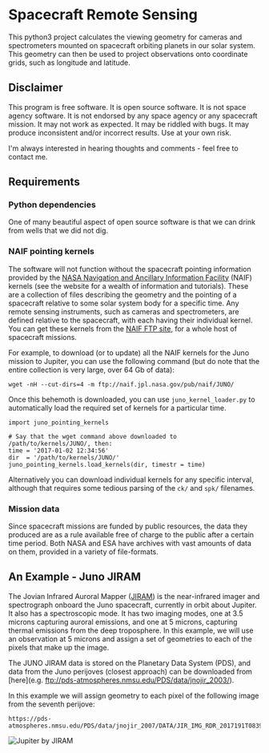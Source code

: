 # Spacecraft Remote Sensing 

This python3 project calculates the viewing geometry for cameras and spectrometers mounted on spacecraft orbiting planets in our solar system. This geometry can then be used to project observations onto coordinate grids, such as longitude and latitude. 

## Disclaimer 

This program is free software. It is open source software. It is not space agency software. It is not endorsed by any space agency or any spacecraft mission. It may not work as expected. It may be riddled with bugs. It may produce inconsistent and/or incorrect results. Use at your own risk. 

I'm always interested in hearing thoughts and comments - feel free to contact me. 

## Requirements 

### Python dependencies 

One of many beautiful aspect of open source software is that we can drink from wells that we did not dig. 

### NAIF pointing kernels

The software will not function without the spacecraft pointing information provided by the [NASA Navigation and Ancillary Information Facility](https://naif.jpl.nasa.gov/naif/) (NAIF) kernels (see the website for a wealth of information and tutorials). These are a collection of files describing the geometry and the pointing of a spacecraft relative to some solar system body for a specific time. Any remote sensing instruments, such as cameras and spectrometers, are defined relative to the spacecraft, with each having their individual kernel. You can get these kernels from the [NAIF FTP site](ftp://naif.jpl.nasa.gov/pub/naif/), for a whole host of spacecraft missions. 

For example, to download (or to update) all the NAIF kernels for the Juno mission to Jupiter,  you can use the following command (but do note that the entire collection is very large, over 64 Gb of data):

```
wget -nH --cut-dirs=4 -m ftp://naif.jpl.nasa.gov/pub/naif/JUNO/
```
Once this behemoth is downloaded, you can use `juno_kernel_loader.py` to automatically load the required set of kernels for a particular time. 

```
import juno_pointing_kernels

# Say that the wget command above downloaded to /path/to/kernels/JUNO/, then:
time = '2017-01-02 12:34:56'
dir  = '/path/to/kernels/JUNO/'
juno_pointing_kernels.load_kernels(dir, timestr = time)
```

Alternatively you can download individual kernels for any specific interval, although that requires some tedious parsing of the `ck/` and `spk/` filenames. 

### Mission data

Since spacecraft missions are funded by public resources, the data they produced are as a rule available free of charge to the public after a certain time period. Both NASA and ESA have archives with vast amounts of data on them, provided in a variety of file-formats. 

## An Example - Juno JIRAM

The Jovian Infrared Auroral Mapper ([JIRAM](http://www.iaps.inaf.it/solarsystem/jiram/about-jiram/)) is the near-infrared imager and spectrograph onboard the Juno spacecraft, currently in orbit about Jupiter. It also has a spectroscopic mode. It has two imaging modes, one at 3.5 microns capturing auroral emissions, and one at 5 microns, capturing thermal emissions from the deep troposphere. In this example, we will use an observation at 5 microns and assign a set of geometries to each of the pixels that make up the image. 

The JUNO JIRAM data is stored on the Planetary Data System (PDS), and data from the Juno perijoves (closest approach) can be downloaded from [here](e.g. ftp://pds-atmospheres.nmsu.edu/PDS/data/jnojir_2003/). 

In this example we will assign geometry to each pixel of the following image from the seventh perijove:

```
https://pds-atmospheres.nmsu.edu/PDS/data/jnojir_2007/DATA/JIR_IMG_RDR_2017191T083944_V01.IMG
```

![Jupiter by JIRAM](https://github.com/henrikmelin/spacecraft_rs/resources/JIR_IMG_RDR_2017191T083944_V01.IMG.png)










